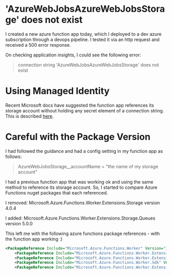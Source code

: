 # 'AzureWebJobsAzureWebJobsStorage' does not exist

I created a new azure function app today, which I deployed to a dev azure subscription through a devops pipeline. I tested it via an http request and received a 500 error response. 

On checking application insights, I could see the following error:

> connection string 'AzureWebJobsAzureWebJobsStorage' does not exist

# Using Managed Identity
Recent Microsoft docs have suggested the function app references its storage account without holding any secret element of a connection string. This is described [here](https://learn.microsoft.com/en-us/samples/azure-samples/functions-storage-managed-identity/using-managed-identity-between-azure-functions-and-azure-storage/).

# Careful with the Package Version
I had followed the guidance and had a config setting in my function app as follows:

> AzureWebJobsStorage__accountName = "the name of my storage account"

I had a previous function app that was working ok and using the same method to reference its storage account. So, I started to compare Azure Functions nuget packages that each referenced.

I removed:
Microsoft.Azure.Functions.Worker.Extensions.Storage version 4.0.4

I added: 
Microsoft.Azure.Functions.Worker.Extensions.Storage.Queues version 5.0.0

This left me with the following azure functions package references - with the function app working :)

````xml
<PackageReference Include="Microsoft.Azure.Functions.Worker" Version="1.8.0" />
    <PackageReference Include="Microsoft.Azure.Functions.Worker.Extensions.Http" Version="3.0.13" />
    <PackageReference Include="Microsoft.Azure.Functions.Worker.Extensions.Storage.Queues" Version="5.0.0" />
    <PackageReference Include="Microsoft.Azure.Functions.Worker.Sdk" Version="1.7.0" />
    <PackageReference Include="Microsoft.Azure.Functions.Worker.Extensions.OpenApi" Version="1.4.0" />
````

<script src="https://utteranc.es/client.js"
    repo="RobBowman/RobBowman.github.io"
    issue-term="pathname"
    theme="github-light"
    crossorigin="anonymous"
    async>
</script>